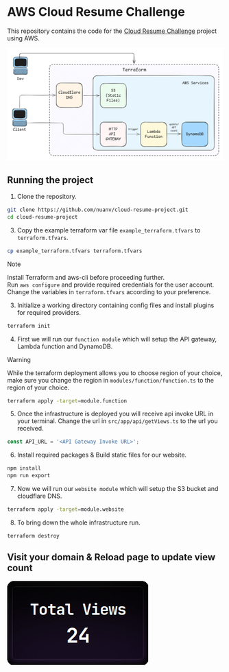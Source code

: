 # AWS Cloud Resume Challenge

This repository contains the code for the [Cloud Resume Challenge](https://cloudresumechallenge.dev/docs/the-challenge/aws/) project using AWS.

![Architecture](./assets/diagram.png)

## Running the project

1. Clone the repository.

```bash
git clone https://github.com/nuanv/cloud-resume-project.git
cd cloud-resume-project
```

3. Copy the example terraform var file `example_terraform.tfvars` to `terraform.tfvars`.

```bash
cp example_terraform.tfvars terraform.tfvars
```

> [!NOTE]
> Install Terraform and aws-cli before proceeding further. </br>
> Run `aws configure` and provide required credentials for the user account. </br>
> Change the variables in `terraform.tfvars` according to your preference.

3. Initialize a working directory containing config files and install plugins for required providers.

```bash
terraform init
```
4. First we will run our `function module` which will setup the API gateway, Lambda function and DynamoDB.

> [!WARNING]
> While the terraform deployment allows you to choose region of your choice, make sure you change the region in `modules/function/function.ts` to the region of your choice.

```bash
terraform apply -target=module.function
```
5. Once the infrastructure is deployed you will receive api invoke URL in your terminal. Change the url in `src/app/api/getViews.ts` to the url you received.

```ts
const API_URL = '<API Gateway Invoke URL>';
```

6. Install required packages & Build static files for our website.

```bash
npm install
npm run export
```

7. Now we will run our `website module` which will setup the S3 bucket and cloudflare DNS.

```bash
terraform apply -target=module.website
```

8. To bring down the whole infrastructure run.

```bash
terraform destroy
```

## Visit your domain & Reload page to update view count
![Count](./assets/counter.gif)

